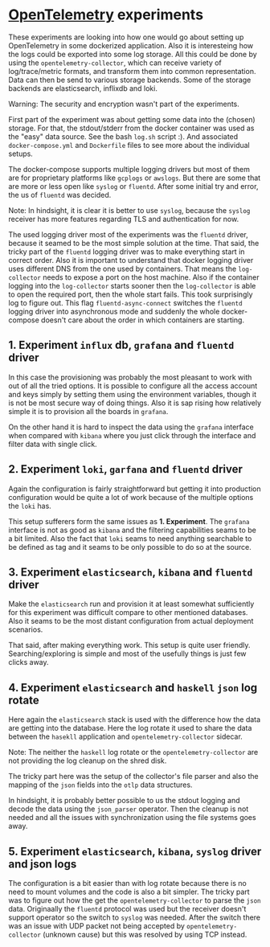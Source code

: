 # [OpenTelemetry](https://opentelemetry.io/) experiments

These experiments are looking into how one would go about setting up
OpenTelemetry in some dockerized application. Also it is interesteing how the
logs could be exported into some log storage. All this could be done by using
the `opentelemetry-collector`, which can receive variety of log/trace/metric
formats, and transform them into common representation. Data can then be send
to various storage backends. Some of the storage backends are elasticsearch,
inflixdb and loki.

Warning: The security and encryption wasn't part of the experiments.

First part of the experiment was about getting some data into the (chosen)
storage. For that, the stdout/stderr from the docker container was used
as the "easy" data source. See the bash `log.sh` script :). And associated
`docker-compose.yml` and `Dockerfile` files to see more about the individual
setups.

The docker-compose supports multiple logging drivers but most of them are
for proprietary platforms like `gcplogs` or `awslogs`. But there are some
that are more or less open like `syslog` or `fluentd`. After some initial
try and error, the us of `fluentd` was decided.

Note: In hindsight, it is clear it is better to use `syslog`, because the
`syslog` receiver has more features regarding TLS and authentication for now.

The used logging driver most of the experiments was the `fluentd` driver,
because it seamed to be the most simple solution at the time. That
said, the tricky part of the `fluentd` logging driver was to make
everything start in correct order. Also it is important to understand
that docker logging driver uses different DNS from the one used by
containers. That means the `log-collector` needs to expose a port on
the host machine. Also if the container logging into the `log-collector`
starts sooner then the `log-collector` is able to open the required port,
then the whole start fails. This took surprisingly log to figure out. This
flag `fluentd-async-connect` switches the `fluentd` logging driver into
asynchronous mode and suddenly the whole docker-compose doesn't care about
the order in which containers are starting.

## 1. Experiment `influx` db, `grafana` and `fluentd` driver

In this case the provisioning was probably the most pleasant to work with
out of all the tried options. It is possible to configure all the access
account and keys simply by setting them using the environment variables,
though it is not be most secure way of doing things. Also it is sap rising
how relatively simple it is to provision all the boards in `grafana`.

On the other hand it is hard to inspect the data using the `grafana` interface
when compared with `kibana` where you just click through the interface and
filter data with single click.

## 2. Experiment `loki`, `garfana` and `fluentd` driver

Again the configuration is fairly straightforward but getting it into
production configuration would be quite a lot of work because of the multiple
options the `loki` has.

This setup sufferers form the same issues as **1. Experiment**. The `grafana`
interface is not as good as `kibana` and the filtering capabilities seams to
be a bit limited. Also the fact that `loki` seams to need anything searchable
to be defined as tag and it seams to be only possible to do so at the source.

## 3. Experiment `elasticsearch`, `kibana` and `fluentd` driver

Make the `elasticsearch` run and provision it at least somewhat sufficiently
for this experiment was difficult compare to other mentioned databases. Also
it seams to be the most distant configuration from actual deployment scenarios.

That said, after making everything work. This setup is quite user friendly.
Searching/exploring is simple and most of the usefully things is just few
clicks away.

## 4. Experiment `elasticsearch` and `haskell` `json` log rotate

Here again the `elasticsearch` stack is used with the difference how the data
are getting into the database. Here the log rotate it used to share the data
between the `hasekll` application and `opentelemetry-collector` sidecar.

Note: The neither the `haskell` log rotate or the `opentelemetry-collector`
are not providing the log cleanup on the shred disk.

The tricky part here was the setup of the collector's file parser and also
the mapping of the `json` fields into the `otlp` data structures.

In hindsight, it is probably better possible to us the stdout logging
and decode the data using the `json_parser` operator. Then the cleanup is
not needed and all the issues with synchronization using the file systems
goes away.

## 5. Experiment `elasticsearch`, `kibana`, `syslog` driver and json logs

The configuration is a bit easier than with log rotate because there is no
need to mount volumes and the code is also a bit simpler. The tricky part was
to figure out how the get the `opentelemetry-collector` to parse the `json`
data. Originaally the `fluentd` protocol was used but the receiver doesn't
support operator so the switch to `syslog` was needed. After the switch there
was an issue with UDP packet not being accepted by `opentelemetry-collector`
(unknown cause) but this was resolved by using TCP instead.
